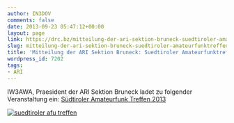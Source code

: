 ```yaml
---
author: IN3DOV
comments: false
date: 2013-09-23 05:47:12+00:00
layout: page
link: https://drc.bz/mitteilung-der-ari-sektion-bruneck-suedtiroler-amateurfunktreffen-2013/
slug: mitteilung-der-ari-sektion-bruneck-suedtiroler-amateurfunktreffen-2013
title: 'Mitteilung der ARI Sektion Bruneck: Suedtiroler Amateurfunktreffen 2013'
wordpress_id: 7202
tags:
- ARI
---
```


IW3AWA, Praesident der ARI Sektion Bruneck ladet zu folgender Veranstaltung ein: [Südtiroler Amateurfunk Treffen 2013](https://drc.bz/wp-content/uploads/2013/09/Südtiroler-Amateurfunk-Treffen-2013.pdf)




[![suedtiroler afu treffen](https://drc.bz/wp-content/uploads/2013/09/suedtiroler-afu-treffen.jpg)](https://drc.bz/mitteilung-der-ari-sektion-bruneck-suedtiroler-amateurfunktreffen-2013/suedtiroler-afu-treffen/)








